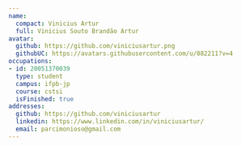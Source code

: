 ```yaml
---
name:
  compact: Vinicius Artur
  full: Vinicius Souto Brandão Artur
avatar:
  github: https://github.com/viniciusartur.png
  githubUC: https://avatars.githubusercontent.com/u/882211?v=4
occupations:
- id: 20051370039
  type: student
  campus: ifpb-jp
  course: cstsi
  isFinished: true
addresses:
  github: https://github.com/viniciusartur
  linkedin: https://www.linkedin.com/in/viniciusartur/
  email: parcimonioso@gmail.com
---
```

